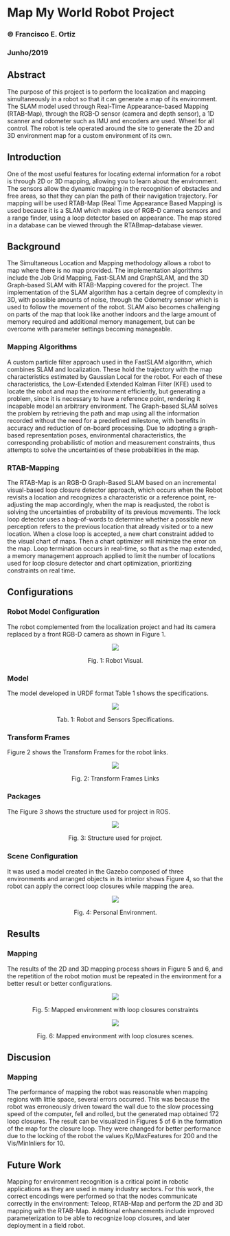 # Map My World Robot Project

### &copy; Francisco E. Ortiz 
### Junho/2019

## Abstract
The purpose of this project is to perform the localization and mapping simultaneously in a robot so that it can generate a map of its environment. The SLAM model used through Real-Time Appearance-based Mapping (RTAB-Map), through the RGB-D sensor (camera and depth sensor), a 1D scanner and odometer such as IMU and encoders are used. Wheel for all control. The robot is tele operated around the site to generate the 2D and 3D environment map for a custom environment of its own.

## Introduction
One of the most useful features for locating external information for a robot is through 2D or 3D mapping, allowing you to learn about the environment. The sensors allow the dynamic mapping in the recognition of obstacles and free areas, so that they can plan the path of their navigation trajectory. For mapping will be used RTAB-Map (Real Time Appearance Based Mapping) is used because it is a SLAM which makes use of RGB-D camera sensors and a range finder, using a loop detector based on appearance. The map stored in a database can be viewed through the RTABmap-database viewer.

## Background
The Simultaneous Location and Mapping methodology allows a robot to map where there is no map provided. The implementation algorithms include the Job Grid Mapping, Fast-SLAM and GraphSLAM, and the 3D Graph-based SLAM with RTAB-Mapping covered for the project.
The implementation of the SLAM algorithm has a certain degree of complexity in 3D, with possible amounts of noise, through the Odometry sensor which is used to follow the movement of the robot. SLAM also becomes challenging on parts of the map that look like another indoors and the large amount of memory required and additional memory management, but can be overcome with parameter settings becoming manageable.

### Mapping Algorithms
A custom particle filter approach used in the FastSLAM algorithm, which combines SLAM and localization. These hold the trajectory with the map characteristics estimated by Gaussian Local for the robot. For each of these characteristics, the Low-Extended Extended Kalman Filter (KFE) used to locate the robot and map the environment efficiently, but generating a problem, since it is necessary to have a reference point, rendering it incapable model an arbitrary environment.
The Graph-based SLAM solves the problem by retrieving the path and map using all the information recorded without the need for a predefined milestone, with benefits in accuracy and reduction of on-board processing. Due to adopting a graph-based representation poses, environmental characteristics, the corresponding probabilistic of motion and measurement constraints, thus attempts to solve the uncertainties of these probabilities in the map.

### RTAB-Mapping
The RTAB-Map is an RGB-D Graph-Based SLAM based on an incremental visual-based loop closure detector approach, which occurs when the Robot revisits a location and recognizes a characteristic or a reference point, re-adjusting the map accordingly, when the map is readjusted, the robot is solving the uncertainties of probability of its previous movements. The lock loop detector uses a bag-of-words to determine whether a possible new perception refers to the previous location that already visited or to a new location. When a close loop is accepted, a new chart constraint added to the visual chart of maps. Then a chart optimizer will minimize the error on the map. Loop termination occurs in real-time, so that as the map extended, a memory management approach applied to limit the number of locations used for loop closure detector and chart optimization, prioritizing constraints on real time.

## Configurations
### Robot Model Configuration
The robot complemented from the localization project and had its camera replaced by a front RGB-D camera as shown in Figure 1.

<p align="center"> <img src="./images/img1.png"> </p>
<p align="center"> Fig. 1: Robot Visual.  </p>

### Model
The model developed in URDF format Table 1 shows the specifications.

<p align="center"> <img src="./images/img2.png"> </p>
<p align="center"> Tab. 1: Robot and Sensors Specifications.  </p>

### Transform Frames
Figure 2 shows the Transform Frames for the robot links.

<p align="center"> <img src="./images/img3.png"> </p>
<p align="center"> Fig. 2: Transform Frames Links  </p>

### Packages
The Figure 3 shows the structure used for project in ROS.

<p align="center"> <img src="./images/img4.png"> </p>
<p align="center"> Fig. 3: Structure used for project.  </p>

### Scene Conﬁguration
It was used a model created in the Gazebo composed of three environments and arranged objects in its interior shows Figure 4, so that the robot can apply the correct loop closures while mapping the area.

<p align="center"> <img src="./images/img5.png"> </p>
<p align="center"> Fig. 4: Personal Environment. </p>

## Results
### Mapping
The results of the 2D and 3D mapping process shows in Figure 5 and 6, and the repetition of the robot motion must be repeated in the environment for a better result or better configurations. 

<p align="center"> <img src="./images/img6.png"> </p>
<p align="center"> Fig. 5: Mapped environment with loop closures constraints </p>

<p align="center"> <img src="./images/img7.png"> </p>
<p align="center"> Fig. 6: Mapped environment with loop closures scenes. </p>

## Discusion
### Mapping
The performance of mapping the robot was reasonable when mapping regions with little space, several errors occurred. This was because the robot was erroneously driven toward the wall due to the slow processing speed of the computer, fell and rolled, but the generated map obtained 172 loop closures. The result can be visualized in Figures 5 of 6 in the formation of the map for the closure loop. They were changed for better performance due to the locking of the robot the values Kp/MaxFeatures for 200 and the Vis/MinInliers for 10.

## Future Work
Mapping for environment recognition is a critical point in robotic applications as they are used in many industry sectors. For this work, the correct encodings were performed so that the nodes communicate correctly in the environment: Teleop, RTAB-Map and perform the 2D and 3D mapping with the RTAB-Map. Additional enhancements include improved parameterization to be able to recognize loop closures, and later deployment in a field robot.
